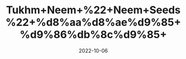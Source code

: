 ---
title: 'Tukhm+Neem+%22+Neem+Seeds%22+%d8%aa%d8%ae%d9%85+%d9%86%db%8c%d9%85+'
date: '2022-10-06' 
metatag: '' 
inventory: '0' 
draft: false 
# meta description 
shortDescripton: 'Neem+contains+chemicals+that+might+help%ef%bf%bdreduce+blood+sugar+levels%2c+heal+ulcers+in+the+digestive+tract%2c+prevent+conception%2c+kill+bacteria+and+prevent+plaque+formation+in+the+mouth.'
description: 'Seed'
longdescription: ''
featured: True
# product Price
price: '30.0'
# Product Short Description
shortDescription: 'Neem+contains+chemicals+that+might+help%ef%bf%bdreduce+blood+sugar+levels%2c+heal+ulcers+in+the+digestive+tract%2c+prevent+conception%2c+kill+bacteria+and+prevent+plaque+formation+in+the+mouth.'
productID: '43D7CEB4-1527-ED11-9968-005056B3A416'
type: 'products'
category: 'Seed' 
thumnailproduct: 'https://eraconnect.blob.core.windows.net/product-images/aminsaddiquidawakhana/43D7CEB4-1527-ED11-9968-005056B3A416.webp' 
images:
  - image: 'https://eraconnect.blob.core.windows.net/product-images/aminsaddiquidawakhana/43D7CEB4-1527-ED11-9968-005056B3A416.webp'  
Variants:
---